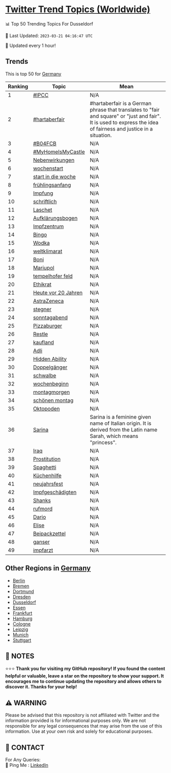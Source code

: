 [Twitter Trend Topics (Worldwide)](https://github.com/ErcinDedeoglu/Twitter-Trend-Topics)
==========


📊 Top 50 Trending Topics For Dusseldorf

📆 Last Updated: `2023-03-21 04:16:47 UTC`

🔧 Updated every 1 hour!


## Trends

This is top 50 for [Germany](</Germany>)

| Ranking | Topic | Mean |
| ------- | ------------ | ------------ |
| 1 | [#IPCC](http://twitter.com/search?q=%23IPCC) | N/A |
| 2 | [#hartaberfair](http://twitter.com/search?q=%23hartaberfair) | #hartaberfair is a German phrase that translates to "fair and square" or "just and fair". It is used to express the idea of fairness and justice in a situation. |
| 3 | [#B04FCB](http://twitter.com/search?q=%23B04FCB) | N/A |
| 4 | [#MyHomeIsMyCastle](http://twitter.com/search?q=%23MyHomeIsMyCastle) | N/A |
| 5 | [Nebenwirkungen](http://twitter.com/search?q=Nebenwirkungen) | N/A |
| 6 | [wochenstart](http://twitter.com/search?q=wochenstart) | N/A |
| 7 | [start in die woche](http://twitter.com/search?q=start+in+die+woche) | N/A |
| 8 | [frühlingsanfang](http://twitter.com/search?q=fr%c3%bchlingsanfang) | N/A |
| 9 | [Impfung](http://twitter.com/search?q=Impfung) | N/A |
| 10 | [schriftlich](http://twitter.com/search?q=schriftlich) | N/A |
| 11 | [Laschet](http://twitter.com/search?q=Laschet) | N/A |
| 12 | [Aufklärungsbogen](http://twitter.com/search?q=Aufkl%c3%a4rungsbogen) | N/A |
| 13 | [Impfzentrum](http://twitter.com/search?q=Impfzentrum) | N/A |
| 14 | [Bingo](http://twitter.com/search?q=Bingo) | N/A |
| 15 | [Wodka](http://twitter.com/search?q=Wodka) | N/A |
| 16 | [weltklimarat](http://twitter.com/search?q=weltklimarat) | N/A |
| 17 | [Boni](http://twitter.com/search?q=Boni) | N/A |
| 18 | [Mariupol](http://twitter.com/search?q=Mariupol) | N/A |
| 19 | [tempelhofer feld](http://twitter.com/search?q=tempelhofer+feld) | N/A |
| 20 | [Ethikrat](http://twitter.com/search?q=Ethikrat) | N/A |
| 21 | [Heute vor 20 Jahren](http://twitter.com/search?q=Heute+vor+20+Jahren) | N/A |
| 22 | [AstraZeneca](http://twitter.com/search?q=AstraZeneca) | N/A |
| 23 | [stegner](http://twitter.com/search?q=stegner) | N/A |
| 24 | [sonntagabend](http://twitter.com/search?q=sonntagabend) | N/A |
| 25 | [Pizzaburger](http://twitter.com/search?q=Pizzaburger) | N/A |
| 26 | [Restle](http://twitter.com/search?q=Restle) | N/A |
| 27 | [kaufland](http://twitter.com/search?q=kaufland) | N/A |
| 28 | [Adli](http://twitter.com/search?q=Adli) | N/A |
| 29 | [Hidden Ability](http://twitter.com/search?q=Hidden+Ability) | N/A |
| 30 | [Doppelgänger](http://twitter.com/search?q=Doppelg%c3%a4nger) | N/A |
| 31 | [schwalbe](http://twitter.com/search?q=schwalbe) | N/A |
| 32 | [wochenbeginn](http://twitter.com/search?q=wochenbeginn) | N/A |
| 33 | [montagmorgen](http://twitter.com/search?q=montagmorgen) | N/A |
| 34 | [schönen montag](http://twitter.com/search?q=sch%c3%b6nen+montag) | N/A |
| 35 | [Oktopoden](http://twitter.com/search?q=Oktopoden) | N/A |
| 36 | [Sarina](http://twitter.com/search?q=Sarina) | Sarina is a feminine given name of Italian origin. It is derived from the Latin name Sarah, which means "princess". |
| 37 | [Iraq](http://twitter.com/search?q=Iraq) | N/A |
| 38 | [Prostitution](http://twitter.com/search?q=Prostitution) | N/A |
| 39 | [Spaghetti](http://twitter.com/search?q=Spaghetti) | N/A |
| 40 | [Küchenhilfe](http://twitter.com/search?q=K%c3%bcchenhilfe) | N/A |
| 41 | [neujahrsfest](http://twitter.com/search?q=neujahrsfest) | N/A |
| 42 | [Impfgeschädigten](http://twitter.com/search?q=Impfgesch%c3%a4digten) | N/A |
| 43 | [Shanks](http://twitter.com/search?q=Shanks) | N/A |
| 44 | [rufmord](http://twitter.com/search?q=rufmord) | N/A |
| 45 | [Dario](http://twitter.com/search?q=Dario) | N/A |
| 46 | [Elise](http://twitter.com/search?q=Elise) | N/A |
| 47 | [Beipackzettel](http://twitter.com/search?q=Beipackzettel) | N/A |
| 48 | [ganser](http://twitter.com/search?q=ganser) | N/A |
| 49 | [impfarzt](http://twitter.com/search?q=impfarzt) | N/A |



## Other Regions in [Germany](</Germany>)

* [Berlin](</Germany/Berlin.md>)
* [Bremen](</Germany/Bremen.md>)
* [Dortmund](</Germany/Dortmund.md>)
* [Dresden](</Germany/Dresden.md>)
* [Dusseldorf](</Germany/Dusseldorf.md>)
* [Essen](</Germany/Essen.md>)
* [Frankfurt](</Germany/Frankfurt.md>)
* [Hamburg](</Germany/Hamburg.md>)
* [Cologne](</Germany/Cologne.md>)
* [Leipzig](</Germany/Leipzig.md>)
* [Munich](</Germany/Munich.md>)
* [Stuttgart](</Germany/Stuttgart.md>)



## 📝 NOTES

⭐⭐⭐ **Thank you for visiting my GitHub repository! If you found the content helpful or valuable, leave a star on the repository to show your support. It encourages me to continue updating the repository and allows others to discover it. Thanks for your help!**


## ⚠️ WARNING

Please be advised that this repository is not affiliated with Twitter and the information provided is for informational purposes only. We are not responsible for any legal consequences that may arise from the use of this information. Use at your own risk and solely for educational purposes.


## 📨 CONTACT

 For Any Queries:  
            🏓 Ping Me : [LinkedIn](https://www.linkedin.com/in/ercindedeoglu/)
